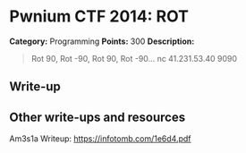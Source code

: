 # Pwnium CTF 2014: ROT

**Category:** Programming
**Points:** 300
**Description:**
> Rot 90, Rot -90, Rot 90, Rot -90... nc 41.231.53.40 9090

## Write-up


## Other write-ups and resources

Am3s1a Writeup: https://infotomb.com/1e6d4.pdf
